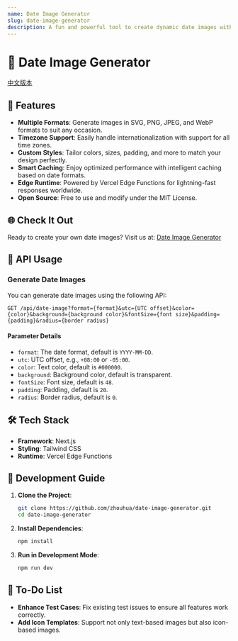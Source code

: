 ```yaml
---
name: Date Image Generator
slug: date-image-generator
description: A fun and powerful tool to create dynamic date images with customizable styles and formats.
---
```


# 🎉 Date Image Generator

[中文版本](README.zh.md)

## 🚀 Features

- **Multiple Formats**: Generate images in SVG, PNG, JPEG, and WebP formats to suit any occasion.
- **Timezone Support**: Easily handle internationalization with support for all time zones.
- **Custom Styles**: Tailor colors, sizes, padding, and more to match your design perfectly.
- **Smart Caching**: Enjoy optimized performance with intelligent caching based on date formats.
- **Edge Runtime**: Powered by Vercel Edge Functions for lightning-fast responses worldwide.
- **Open Source**: Free to use and modify under the MIT License.

## 🌐 Check It Out

Ready to create your own date images? Visit us at: [Date Image Generator](https://date-image-generator.vercel.app/)

## 📡 API Usage

### Generate Date Images

You can generate date images using the following API:

```
GET /api/date-image?format={format}&utc={UTC offset}&color={color}&background={background color}&fontSize={font size}&padding={padding}&radius={border radius}
```

#### Parameter Details

- `format`: The date format, default is `YYYY-MM-DD`.
- `utc`: UTC offset, e.g., `+08:00` or `-05:00`.
- `color`: Text color, default is `#000000`.
- `background`: Background color, default is transparent.
- `fontSize`: Font size, default is `48`.
- `padding`: Padding, default is `20`.
- `radius`: Border radius, default is `0`.

## 🛠️ Tech Stack

- **Framework**: Next.js
- **Styling**: Tailwind CSS
- **Runtime**: Vercel Edge Functions

## 🚧 Development Guide

1. **Clone the Project**:

   ```bash
   git clone https://github.com/zhouhua/date-image-generator.git
   cd date-image-generator
   ```

2. **Install Dependencies**:

   ```bash
   npm install
   ```

3. **Run in Development Mode**:

   ```bash
   npm run dev
   ```

## 📝 To-Do List

- **Enhance Test Cases**: Fix existing test issues to ensure all features work correctly.
- **Add Icon Templates**: Support not only text-based images but also icon-based images.
